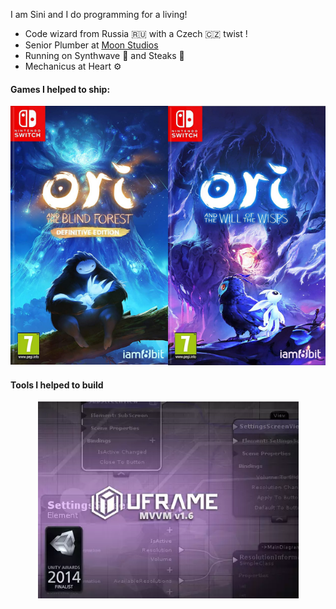 I am Sini and I do programming for a living!

* Code wizard from Russia 🇷🇺 with a Czech 🇨🇿 twist ! 
* Senior Plumber at [Moon Studios](https://www.orithegame.com/)
* Running on Synthwave 🎵 and Steaks 🥩
* Mechanicus at Heart ⚙️

#### Games I helped to ship:

<div style="display: flex; justify-content: center;">
   <a href="https://www.youtube.com/watch?v=PFnardzPg-I">
   <img src="./img/ori_and_the_blind_forest_DE_switch.jpg" width="417" alt="Ori and the Blind Forest DE" /></a>
   <a href="https://www.youtube.com/watch?v=-QFOJ_L6yFM">
   <img src="./img/ori_and_the_will_of_the_wisps_switch.jpg" width="417" alt="Ori and the Will of the Wisps" />
   </a>
</div>

#### Tools I helped to build

<div style="display: flex; justify-content: center;">
   <a href="https://assetstore.unity.com/packages/tools/visual-scripting/uframe-game-framework-14381#reviews">
   <img src="./img/uframe.webp" width="417" alt="uFrame" /></a>
</div>
